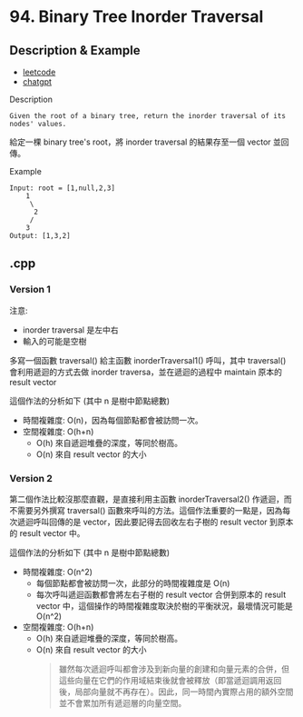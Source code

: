 # 94. Binary Tree Inorder Traversal
## Description & Example
- [leetcode](https://leetcode.com/problems/binary-tree-inorder-traversal/description/)
- [chatgpt](https://chatgpt.com/share/32d03aab-8e1c-4799-acb2-e0749362bea6)

Description
```
Given the root of a binary tree, return the inorder traversal of its nodes' values.
```

給定一棵 binary tree's root，將 inorder traversal 的結果存至一個 vector 並回傳。

Example
```
Input: root = [1,null,2,3]
    1
     \
      2
     /
    3
Output: [1,3,2]
```
## .cpp
### Version 1
注意:
- inorder traversal 是左中右
- 輸入的可能是空樹

多寫一個函數 traversal() 給主函數 inorderTraversal1() 呼叫，其中 traversal() 會利用遞迴的方式去做 inorder traversa，並在遞迴的過程中 maintain 原本的 result vector

這個作法的分析如下 (其中 n 是樹中節點總數)
- 時間複雜度: O(n)，因為每個節點都會被訪問一次。
- 空間複雜度: O(h+n)
    - O(h) 來自遞迴堆疊的深度，等同於樹高。
    - O(n) 來自 result vector 的大小
### Version 2
第二個作法比較沒那麼直觀，是直接利用主函數 inorderTraversal2() 作遞迴，而不需要另外撰寫 traversal() 函數來呼叫的方法。這個作法重要的一點是，因為每次遞迴呼叫回傳的是 vector，因此要記得去回收左右子樹的 result vector 到原本的 result vector 中。

這個作法的分析如下 (其中 n 是樹中節點總數)
- 時間複雜度: O(n^2)
    - 每個節點都會被訪問一次，此部分的時間複雜度是 O(n)
    - 每次呼叫遞迴函數都會將左右子樹的 result vector 合併到原本的 result vector 中，這個操作的時間複雜度取決於樹的平衡狀況，最壞情況可能是 O(n^2)
- 空間複雜度: O(h+n)
    - O(h) 來自遞迴堆疊的深度，等同於樹高。
    - O(n) 來自 result vector 的大小
        > 雖然每次遞迴呼叫都會涉及到新向量的創建和向量元素的合併，但這些向量在它們的作用域結束後就會被釋放（即當遞迴調用返回後，局部向量就不再存在）。因此，同一時間內實際占用的額外空間並不會累加所有遞迴層的向量空間。